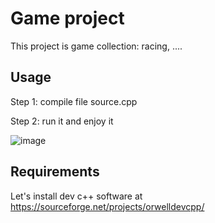 # Game project
This project is game collection: racing, ....

## Usage
Step 1: compile file source.cpp

Step 2: run it and enjoy it

![image](https://user-images.githubusercontent.com/30464635/134793458-98c00642-40b2-4c72-870a-10920fcffd2a.png)


## Requirements
Let's install dev c++ software at https://sourceforge.net/projects/orwelldevcpp/
